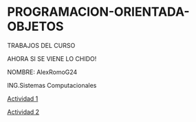 # PROGRAMACION-ORIENTADA-OBJETOS
TRABAJOS DEL CURSO

AHORA SI SE VIENE LO CHIDO!

NOMBRE: AlexRomoG24

ING.Sistemas Computacionales

[Actividad 1](https://github.com/AlexRomoG24/PROGRAMACION-ORIENTADA-OBJETOS/tree/master/SETUP)

[Actividad 2](https://github.com/AlexRomoG24/PROGRAMACION-ORIENTADA-OBJETOS/tree/master/Peliculas)